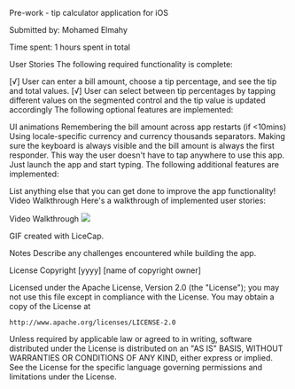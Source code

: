 Pre-work - tip calculator application for iOS

Submitted by: Mohamed Elmahy

Time spent: 1 hours spent in total

User Stories
The following required functionality is complete:

[√] User can enter a bill amount, choose a tip percentage, and see the tip and total values.
[√] User can select between tip percentages by tapping different values on the segmented control and the tip value is updated accordingly
The following optional features are implemented:

 UI animations
 Remembering the bill amount across app restarts (if <10mins)
 Using locale-specific currency and currency thousands separators.
 Making sure the keyboard is always visible and the bill amount is always the first responder. This way the user doesn't have to tap anywhere to use this app. Just launch the app and start typing.
The following additional features are implemented:

 List anything else that you can get done to improve the app functionality!
Video Walkthrough
Here's a walkthrough of implemented user stories:

Video Walkthrough
![](https://i.imgur.com/p5ihu33.gif)

GIF created with LiceCap.

Notes
Describe any challenges encountered while building the app.

License
Copyright [yyyy] [name of copyright owner]

Licensed under the Apache License, Version 2.0 (the "License");
you may not use this file except in compliance with the License.
You may obtain a copy of the License at

    http://www.apache.org/licenses/LICENSE-2.0

Unless required by applicable law or agreed to in writing, software
distributed under the License is distributed on an "AS IS" BASIS,
WITHOUT WARRANTIES OR CONDITIONS OF ANY KIND, either express or implied.
See the License for the specific language governing permissions and
limitations under the License.
